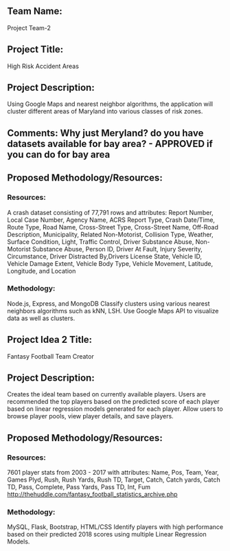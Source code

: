 ## Team Name: 
Project Team-2
## Project Title: 
High Risk Accident Areas
## Project Description:
Using Google Maps and nearest neighbor algorithms, the application will cluster different areas of Maryland into various classes of risk zones.  
## Comments: Why just Meryland? do you have datasets available for bay area?  - APPROVED if you can do for bay area
## Proposed Methodology/Resources:
### Resources:
A crash dataset consisting of 77,791 rows and attributes:
Report Number, Local Case Number, Agency Name, ACRS Report Type,	Crash Date/Time, Route Type, Road Name,	Cross-Street Type,	Cross-Street Name, Off-Road Description, Municipality, Related Non-Motorist, Collision Type, Weather, Surface Condition, Light, Traffic Control, Driver Substance Abuse, Non-Motorist Substance Abuse, Person ID, Driver At Fault, Injury Severity, Circumstance, Driver Distracted By,Drivers License State,	Vehicle ID, Vehicle Damage Extent, Vehicle Body Type, Vehicle Movement, Latitude, Longitude, and Location
### Methodology:
Node.js, Express, and MongoDB
Classify clusters using various nearest neighbors algorithms such as kNN, LSH. Use Google Maps API to visualize data as well as clusters.


## Project Idea 2 Title: 
Fantasy Football Team Creator
## Project Description:
Creates the ideal team based on currently available players. Users are recommended the top players based on the predicted score of each player based on linear regression models generated for each player. Allow users to browse player pools, view player details, and save players.
## Proposed Methodology/Resources:
### Resources:
7601 player stats from 2003 - 2017 with attributes:
Name, Pos, Team, Year, Games Plyd, Rush, Rush Yards, Rush TD, Target, Catch, Catch yards, Catch TD, Pass, Complete, Pass Yards, Pass TD, Int, Fum
http://thehuddle.com/fantasy_football_statistics_archive.php
### Methodology:
MySQL, Flask, Bootstrap, HTML/CSS
Identify players with high performance based on their predicted 2018 scores using multiple Linear Regression Models.
